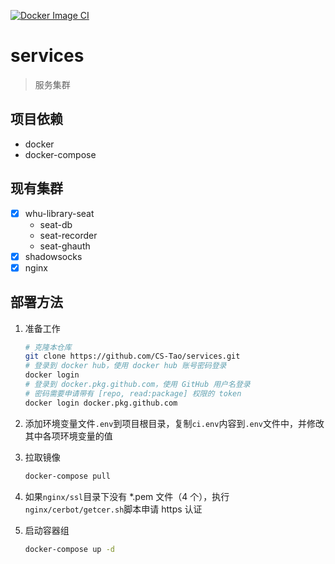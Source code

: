 [![Docker Image CI](https://github.com/CS-Tao/services/workflows/Docker%20Compose%20CI/badge.svg)](https://github.com/CS-Tao/services/actions)
# services

> 服务集群

## 项目依赖

- docker
- docker-compose

## 现有集群

- [x] whu-library-seat
  - seat-db
  - seat-recorder
  - seat-ghauth
- [x] shadowsocks
- [x] nginx

## 部署方法

1. 准备工作

    ```bash
    # 克隆本仓库
    git clone https://github.com/CS-Tao/services.git
    # 登录到 docker hub，使用 docker hub 账号密码登录
    docker login
    # 登录到 docker.pkg.github.com，使用 GitHub 用户名登录
    # 密码需要申请带有 [repo, read:package] 权限的 token
    docker login docker.pkg.github.com
    ```

1. 添加环境变量文件`.env`到项目根目录，复制`ci.env`内容到`.env`文件中，并修改其中各项环境变量的值

1. 拉取镜像

    ```bash
    docker-compose pull
    ```

1. 如果`nginx/ssl`目录下没有 *.pem 文件（4 个），执行`nginx/cerbot/getcer.sh`脚本申请 https 认证

1. 启动容器组

    ```bash
    docker-compose up -d
    ```
